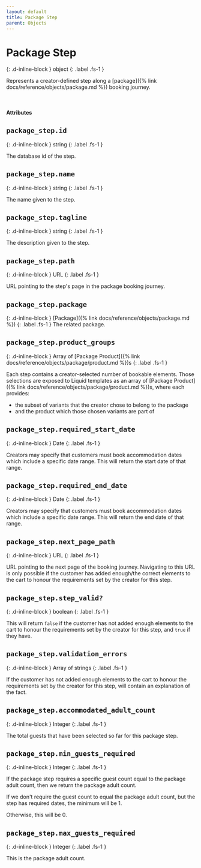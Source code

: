 ```yaml
---
layout: default
title: Package Step
parent: Objects
---
```


# Package Step
{: .d-inline-block }
object
{: .label .fs-1 }

Represents a creator-defined step along a [package]({% link docs/reference/objects/package.md %}) booking journey.

<br>

#### Attributes

## `package_step.id`
{: .d-inline-block }
string
{: .label .fs-1 }

The database id of the step.

## `package_step.name`
{: .d-inline-block }
string
{: .label .fs-1 }

The name given to the step.

## `package_step.tagline`
{: .d-inline-block }
string
{: .label .fs-1 }

The description given to the step.

## `package_step.path`
{: .d-inline-block }
URL
{: .label .fs-1 }

URL pointing to the step's page in the package booking journey.

## `package_step.package`
{: .d-inline-block }
[Package]({% link docs/reference/objects/package.md %})
{: .label .fs-1 }
The related package.

## `package_step.product_groups`
{: .d-inline-block }
Array of [Package Product]({% link docs/reference/objects/package/product.md %})s
{: .label .fs-1 }

Each step contains a creator-selected number of bookable elements. Those selections are exposed to Liquid templates as an array of [Package Product]({% link docs/reference/objects/package/product.md %})s, where each provides:

- the subset of variants that the creator chose to belong to the package
- and the product which those chosen variants are part of

## `package_step.required_start_date`
{: .d-inline-block }
Date
{: .label .fs-1 }

Creators may specify that customers must book accommodation dates which include a specific date range. This will return the start date of that range.

## `package_step.required_end_date`
{: .d-inline-block }
Date
{: .label .fs-1 }

Creators may specify that customers must book accommodation dates which include a specific date range. This will return the end date of that range.

## `package_step.next_page_path`
{: .d-inline-block }
URL
{: .label .fs-1 }

URL pointing to the next page of the booking journey. Navigating to this URL is only possible if the customer has added enough/the correct elements to the cart to honour the requirements set by the creator for this step.

## `package_step.step_valid?`
{: .d-inline-block }
boolean
{: .label .fs-1 }

This will return `false` if the customer has not added enough elements to the cart to honour the requirements set by the creator for this step, and `true` if they have.

## `package_step.validation_errors`
{: .d-inline-block }
Array of strings
{: .label .fs-1 }

If the customer has not added enough elements to the cart to honour the requirements set by the creator for this step, will contain an explanation of the fact.

## `package_step.accommodated_adult_count`
{: .d-inline-block }
Integer
{: .label .fs-1 }

The total guests that have been selected so far for this package step.

## `package_step.min_guests_required`
{: .d-inline-block }
Integer
{: .label .fs-1 }

If the package step requires a specific guest count equal to the package adult count, then we return the package adult count.

If we don't require the guest count to equal the package adult count, but the step has required dates, the minimum will be 1.

Otherwise, this will be 0.

## `package_step.max_guests_required`
{: .d-inline-block }
Integer
{: .label .fs-1 }

This is the package adult count.
